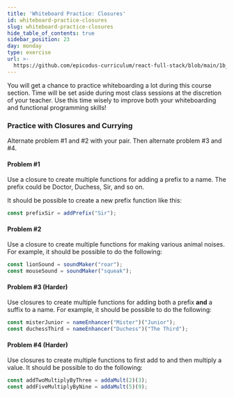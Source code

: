 ```yaml
---
title: 'Whiteboard Practice: Closures'
id: whiteboard-practice-closures
slug: whiteboard-practice-closures
hide_table_of_contents: true
sidebar_position: 23
day: monday
type: exercise
url: >-
  https://github.com/epicodus-curriculum/react-full-stack/blob/main/1b_classwork_whiteboard_closure_practice.md
---
```


You will get a chance to practice whiteboarding a lot during this course section. Time will be set aside during most class sessions at the discretion of your teacher. Use this time wisely to improve both your whiteboarding and functional programming skills!

### Practice with Closures and Currying

Alternate problem #1 and #2 with your pair. Then alternate problem #3 and #4.

#### Problem #1

Use a closure to create multiple functions for adding a prefix to a name. The prefix could be Doctor, Duchess, Sir, and so on.

It should be possible to create a new prefix function like this:

```js
const prefixSir = addPrefix("Sir");
```

#### Problem #2

Use a closure to create multiple functions for making various animal noises. For example, it should be possible to do the following:

```js
const lionSound = soundMaker("roar");
const mouseSound = soundMaker("squeak");
```

#### Problem #3 (Harder)

Use closures to create multiple functions for adding both a prefix **and** a suffix to a name. For example, it should be possible to do the following:

```js
const misterJunior = nameEnhancer("Mister")("Junior");
const duchessThird = nameEnhancer("Duchess")("The Third");
```

#### Problem #4 (Harder)

Use closures to create multiple functions to first add to and then multiply a value. It should be possible to do the following:

```js
const addTwoMultiplyByThree = addaMult(2)(3);
const addFiveMultiplyByNine = addaMult(5)(9);
```